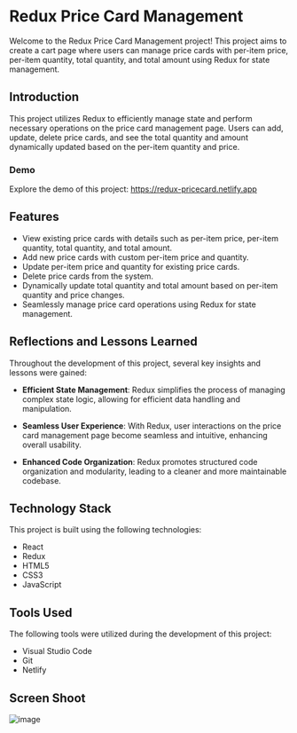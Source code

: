 # Redux Price Card Management

Welcome to the Redux Price Card Management project! This project aims to create a cart page where users can manage price cards with per-item price, per-item quantity, total quantity, and total amount using Redux for state management.

## Introduction

This project utilizes Redux to efficiently manage state and perform necessary operations on the price card management page. Users can add, update, delete price cards, and see the total quantity and amount dynamically updated based on the per-item quantity and price.

### Demo

Explore the demo of this project: https://redux-pricecard.netlify.app

## Features

- View existing price cards with details such as per-item price, per-item quantity, total quantity, and total amount.
- Add new price cards with custom per-item price and quantity.
- Update per-item price and quantity for existing price cards.
- Delete price cards from the system.
- Dynamically update total quantity and total amount based on per-item quantity and price changes.
- Seamlessly manage price card operations using Redux for state management.

## Reflections and Lessons Learned

Throughout the development of this project, several key insights and lessons were gained:

- **Efficient State Management**: Redux simplifies the process of managing complex state logic, allowing for efficient data handling and manipulation.

- **Seamless User Experience**: With Redux, user interactions on the price card management page become seamless and intuitive, enhancing overall usability.

- **Enhanced Code Organization**: Redux promotes structured code organization and modularity, leading to a cleaner and more maintainable codebase.

## Technology Stack

This project is built using the following technologies:

- React
- Redux
- HTML5
- CSS3
- JavaScript

## Tools Used

The following tools were utilized during the development of this project:

- Visual Studio Code
- Git
- Netlify

## Screen Shoot

![image](https://github.com/Prakash-V-S/Redux---Price-Card/assets/141955456/9e843cc7-034e-4f7e-aba4-e0796559a03e)
 


